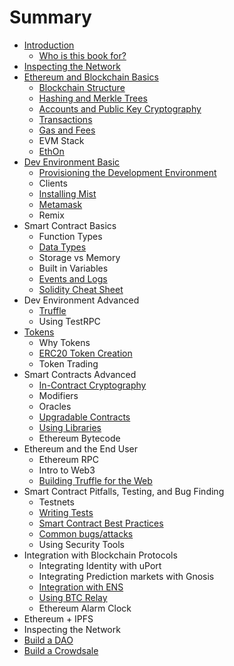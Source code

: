 # Summary

* [Introduction](README.md)
  * [Who is this book for?](who-is-this-book-for.md)
* [Inspecting the Network](inspecting-the-network.md)
* [Ethereum and Blockchain Basics](ethereum-technicals.md)
  * [Blockchain Structure](blockchain-structure.md)
  * [Hashing and Merkle Trees](hashing-and-merkle-trees.md)
  * [Accounts and Public Key Cryptography](accounts.md)
  * [Transactions](transactions.md)
  * [Gas and Fees](/gas-and-fees.md)
  * EVM Stack
  * [EthOn](http://ethon.consensys.net/EthOn_spec.html)
* [Dev Environment Basic](dev-environment-i.md)
  * [Provisioning the Development Environment](http://decypher.tv/series/ethereum-development/video/1)
  * Clients
  * [Installing Mist](dev-environment-i/installing-mist.md)
  * [Metamask](dev-environment-i/metamask.md)
  * Remix
* Smart Contract Basics
  * Function Types
  * [Data Types](data-types.md)
  * Storage vs Memory
  * Built in Variables
  * [Events and Logs](events-and-logs.md)
  * [Solidity Cheat Sheet](https://s3-eu-west-1.amazonaws.com/b9-academy-assets/public/solidity-cheatsheet.pdf)
* Dev Environment Advanced
  * [Truffle](truffle.md)
  * Using TestRPC
* [Tokens](tokens.md)
  * Why Tokens
  * [ERC20 Token Creation](token-creation.md)
  * Token Trading
* Smart Contracts Advanced
  * [In-Contract Cryptography](in-contract-cryptography.md)
  * Modifiers
  * Oracles
  * [Upgradable Contracts](upgradable-contracts.md)
  * [Using Libraries](using-libraries.md)
  * Ethereum Bytecode
* Ethereum and the End User
  * Ethereum RPC
  * Intro to Web3
  * [Building Truffle for the Web](building-truffle-for-the-web.md)
* Smart Contract Pitfalls, Testing, and Bug Finding
  * Testnets
  * [Writing Tests](writing-tests.md)
  * [Smart Contract Best Practices](smart-contract-best-practices.md)
  * [Common bugs/attacks](common-bugsattacks.md)
  * Using Security Tools
* Integration with Blockchain Protocols
  * Integrating Identity with uPort
  * Integrating Prediction markets with Gnosis
  * [Integration with ENS](integration-with-ens.md)
  * [Using BTC Relay](using-btc-relay.md)
  * Ethereum Alarm Clock
* Ethereum + IPFS
* Inspecting the Network
* [Build a DAO](build-a-dao.md)
* [Build a Crowdsale](build-a-crowdsale.md)

